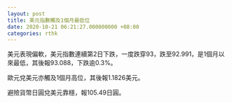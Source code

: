 ```yaml
---
layout: post
title: 美元指數觸及1個月最低位
date: 2020-10-21 06:21:27.000000000 +08:00
categories: rthk
---
```


美元表現偏軟，美元指數連續第2日下跌，一度跌穿93，跌至92.991，是1個月以來最低，其後報93.088，下跌逾0.3%。

歐元兌美元亦觸及1個月高位，其後報1.1826美元。

避險貨幣日圓兌美元靠穩，報105.49日圓。
